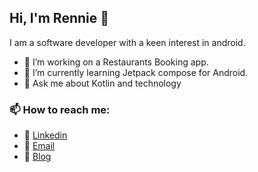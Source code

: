 ## Hi, I'm Rennie 👋

<!--
**Bakedbear/Bakedbear** is a ✨ _special_ ✨ repository because its `README.md` (this file) appears on your GitHub profile.
-->

I am a software developer with a keen interest in android.

- 🔭 I’m working on a Restaurants Booking app. 
- 🌱 I’m currently learning Jetpack compose for Android.
- 💬 Ask me about Kotlin and technology

### 📫 How to reach me: 
* :necktie: [Linkedin](https://external.ink?to=/www.linkedin.com/in/renniekimutai/)
* :e-mail: [Email](mailto:renniekimutai1@gmail.io)
* :pencil: [Blog](https://external.ink?to=/dev-rennie.hashnode.dev/)



